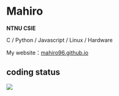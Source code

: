 # Mahiro
**NTNU CSIE**  
  
C / Python / Javascript / Linux / Hardware  
  
My website：[mahiro96.github.io](https://mahiro96.github.io)  

## coding status
![](https://github-profile-summary-cards.vercel.app/api/cards/profile-details?username=sorimahiro&theme=tokyonight)
